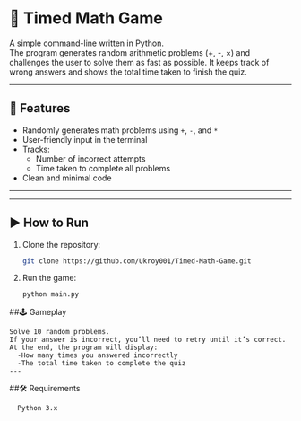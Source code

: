 # 🧮 Timed Math Game

A simple command-line written in Python.  
The program generates random arithmetic problems (+, -, ×) and challenges the user to solve them as fast as possible. It keeps track of wrong answers and shows the total time taken to finish the quiz.  

---

## 🚀 Features
- Randomly generates math problems using `+`, `-`, and `*`
- User-friendly input in the terminal
- Tracks:
  - Number of incorrect attempts
  - Time taken to complete all problems
- Clean and minimal code

---


---

## ▶️ How to Run
1. Clone the repository:
   ```bash
   git clone https://github.com/Ukroy001/Timed-Math-Game.git

2. Run the game:
   ```bash
   python main.py

##🕹️ Gameplay
```Press Enter to start the quiz.
Solve 10 random problems.
If your answer is incorrect, you’ll need to retry until it’s correct.
At the end, the program will display:
  -How many times you answered incorrectly
  -The total time taken to complete the quiz
---
```
##🛠️ Requirements
```
  Python 3.x
